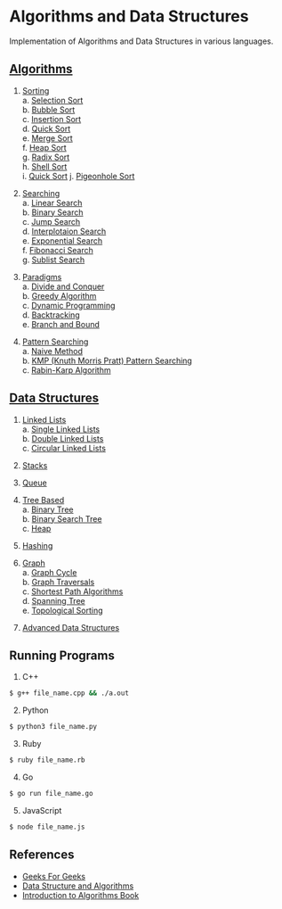 # Algorithms and Data Structures

Implementation of Algorithms and Data Structures in various languages.

## [Algorithms](Algorithms)

1. [Sorting](Algorithms/Sorting)  
a. [Selection Sort](Algorithms/Sorting/Selection%20Sort)  
b. [Bubble Sort](Algorithms/Sorting/Bubble%20Sort)  
c. [Insertion Sort](Algorithms/Sorting/Insertion%20Sort)  
d. [Quick Sort](Algorithms/Sorting/Quick%20Sort)  
e. [Merge Sort](Algorithms/Sorting/Merge%20Sort)  
f. [Heap Sort](Algorithms/Sorting/Heap%20Sort)  
g. [Radix Sort](Algorithms/Sorting/Radix%20Sort)  
h. [Shell Sort](Algorithms/Sorting/Shell%20Sort)  
i. [Quick Sort](Algorithms/Sorting/Quick%20Sort) 
j. [Pigeonhole Sort](Algorithms/Sorting/Pigeonhole%20Sort)   

2. [Searching](Algorithms/Searching)  
a. [Linear Search](Algorithms/Searching/Linear%20Search)  
b. [Binary Search](Algorithms/Searching/Binary%20Search)  
c. [Jump Search](Algorithms/Searching/Jump%20Search)  
d. [Interplotaion Search](Algorithms/Searching/Interplotaion%20Search)  
e. [Exponential Search](Algorithms/Searching/Exponential%20Search)  
f. [Fibonacci Search](Algorithms/Searching/Fibonacci%20Search)  
g. [Sublist Search](Algorithms/Search/Sublist%20Search)

3. [Paradigms](Algorithms/Paradigms)  
a. [Divide and Conquer](Algorithms/Paradigms/Divide%20and%20Conquer)  
b. [Greedy Algorithm](Algorithms/Paradigms/Greedy%20Algorithms)  
c. [Dynamic Programming](Algorithms/Paradigms/Dynamic%20Programming)  
d. [Backtracking](Algorithms/Paradigms/Backtracking)  
e. [Branch and Bound](Algorithms/Paradigms/Branch%20and%20Bound)

4. [Pattern Searching](Algorithms/Pattern%20Searching)  
a. [Naive Method](Algorithms/Pattern%20Searching/Naive%20Method)  
b. [KMP (Knuth Morris Pratt) Pattern Searching](Algorithms/Pattern%20Searching/KMP%20%28Knuth%20Morris%20Pratt%29%20Pattern%20Searching)  
c. [Rabin-Karp Algorithm](Algorithms/Pattern%20Searching/Rabin-Karp%20Algorithm)  

## [Data Structures](Data%20Structures)

1. [Linked Lists](Data%20Structures/Linked%20Lists)  
a. [Single Linked Lists](Data%20Structures/Linked%20Lists/Singly%20Linked%20Lists)  
b. [Double Linked Lists](Data%20Structures/Linked%20Lists/Doubly%20Linked%20Lists)  
c. [Circular Linked Lists](Data%20Structures/Linked%20Lists/Circular%20Linked%20Lists)

2. [Stacks](Data%20Structures/Stack)  

3. [Queue](Data%20Structures/Queue)  

4. [Tree Based](Data%20Structures/Tree%20Based)  
a. [Binary Tree](Data%20Structures/Tree%20Based/Binary%20Tree)  
b. [Binary Search Tree](Data%20Structures/Tree%20Based/Binary%20Search%20Tree)  
c. [Heap](Data%20Structures/Tree%20Based/Heap)  

5. [Hashing](Data%20Structures/Hashing)  

6. [Graph](Data%20Structures/Graph)  
a. [Graph Cycle](Data%20Structures/Graph/Graph%20Cycle)  
b. [Graph Traversals](Data%20Structures/Graph/Graph%20traversals)  
c. [Shortest Path Algorithms](Data%20Structures/Graph/Shortest%20Path%20Algorithms)  
d. [Spanning Tree](Data%20Structures/Graph/Spanning%20Tree)  
e. [Topological Sorting](Data%20Structures/Graph/Topological%20Sorting)  

7. [Advanced Data Structures](Data%20Structures/Advanced%20Data%20Structures)  

## Running Programs

1. C++

```bash
$ g++ file_name.cpp && ./a.out
```

2. Python

```bash
$ python3 file_name.py
```

3. Ruby

```bash
$ ruby file_name.rb
```

4. Go

```bash
$ go run file_name.go
```

5. JavaScript

```bash
$ node file_name.js
```

## References

- [Geeks For Geeks](geeksforgeeks.org)
- [Data Structure and Algorithms](https://www.tutorialspoint.com/data_structures_algorithms/)
- [Introduction to Algorithms Book](https://www.amazon.com/Introduction-Algorithms-3rd-MIT-Press/dp/0262033844)
